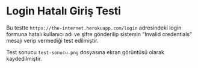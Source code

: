 # Login Hatalı Giriş Testi

Bu testte `https://the-internet.herokuapp.com/login` adresindeki login formuna
hatalı kullanıcı adı ve şifre gönderilip sistemin “Invalid credentials” mesajı verip vermediği test edilmiştir.

Test sonucu `test-sonucu.png` dosyasına ekran görüntüsü olarak kaydedilmiştir.